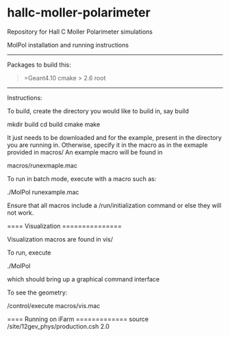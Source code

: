 # hallc-moller-polarimeter
Repository for Hall C Moller Polarimeter simulations

MolPol installation and running instructions

---------------------------------------------------
Packages to build this:

>=Geant4.10
cmake > 2.6
root

---------------------------------------------------

Instructions:

To build, create the directory you would like to
build in, say build

mkdir build
cd build
cmake <path to MolPol>
make


It just needs to be downloaded and for the example, present in the directory
you are running in.  Otherwise, specify it in the macro as in the
exmaple provided in macros/  An example macro will be found in

macros/runexmaple.mac

To run in batch mode, execute with a macro such as:

./MolPol runexample.mac

Ensure that all macros include a /run/initialization command or else they will
not work. 

==== Visualization ===============

Visualization macros are found in vis/

To run, execute

./MolPol

which should bring up a graphical command interface

To see the geometry:

/control/execute macros/vis.mac


==== Running on iFarm =============
source /site/12gev_phys/production.csh 2.0